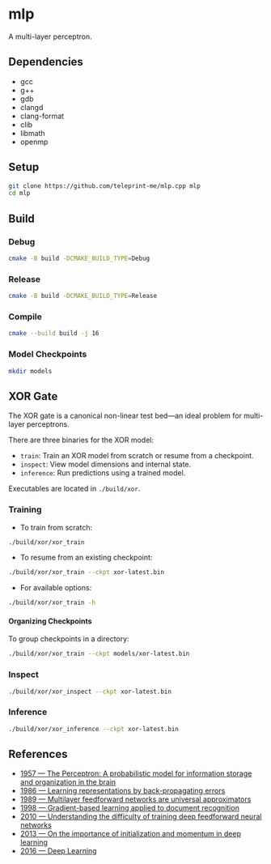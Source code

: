 # mlp

A multi-layer perceptron.

## Dependencies

- gcc
- g++
- gdb
- clangd
- clang-format
- clib
- libmath
- openmp

## Setup

```sh
git clone https://github.com/teleprint-me/mlp.cpp mlp
cd mlp
```

## Build

### Debug

```sh
cmake -B build -DCMAKE_BUILD_TYPE=Debug
```

### Release

```sh
cmake -B build -DCMAKE_BUILD_TYPE=Release
```

### Compile

```sh
cmake --build build -j 16
```

### Model Checkpoints

```sh
mkdir models
```

## XOR Gate

The XOR gate is a canonical non-linear test bed—an ideal problem for
multi-layer perceptrons.

There are three binaries for the XOR model:

- `train`: Train an XOR model from scratch or resume from a checkpoint.
- `inspect`: View model dimensions and internal state.
- `inference`: Run predictions using a trained model.

Executables are located in `./build/xor`.

### Training

- To train from scratch:

```sh
./build/xor/xor_train
```

- To resume from an existing checkpoint:

```sh
./build/xor/xor_train --ckpt xor-latest.bin
```

- For available options:

```sh
./build/xor/xor_train -h
```

#### Organizing Checkpoints

To group checkpoints in a directory:

```sh
./build/xor/xor_train --ckpt models/xor-latest.bin
```

### Inspect

```sh
./build/xor/xor_inspect --ckpt xor-latest.bin
```

### Inference

```sh
./build/xor/xor_inference --ckpt xor-latest.bin
```

## References

- [1957 — The Perceptron: A probabilistic model for information storage and organization in the brain](https://archive.org/details/sim_psychological-review_1958-11_65_6/page/386/mode/2up?q=the+perceptron+rosenblatt+1957)
- [1986 — Learning representations by back-propagating errors](https://www.semanticscholar.org/paper/Learning-representations-by-back-propagating-errors-Rumelhart-Hinton/052b1d8ce63b07fec3de9dbb583772d860b7c769)
- [1989 — Multilayer feedforward networks are universal approximators](https://www.semanticscholar.org/paper/Multilayer-feedforward-networks-are-universal-Hornik-Stinchcombe/f22f6972e66bdd2e769fa64b0df0a13063c0c101)
- [1998 — Gradient-based learning applied to document recognition](https://www.semanticscholar.org/paper/Gradient-based-learning-applied-to-document-LeCun-Bottou/162d958ff885f1462aeda91cd72582323fd6a1f4)
- [2010 — Understanding the difficulty of training deep feedforward neural networks](https://www.semanticscholar.org/paper/Understanding-the-difficulty-of-training-deep-Glorot-Bengio/ea9d2a2b4ce11aaf85136840c65f3bc9c03ab649)
- [2013 — On the importance of initialization and momentum in deep learning](https://www.semanticscholar.org/paper/On-the-importance-of-initialization-and-momentum-in-Sutskever-Martens/aa7bfd2304201afbb19971ebde87b17e40242e91)
- [2016 — Deep Learning](https://www.deeplearningbook.org)
